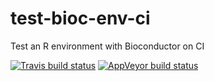 # test-bioc-env-ci
Test an R environment with Bioconductor on CI

<!-- badges: start -->
  [![Travis build status](https://travis-ci.org/jameelalsalam/test-bioc-env-ci.svg?branch=master)](https://travis-ci.org/jameelalsalam/test-bioc-env-ci)
  [![AppVeyor build status](https://ci.appveyor.com/api/projects/status/github/jameelalsalam/test-bioc-env-ci?branch=master&svg=true)](https://ci.appveyor.com/project/jameelalsalam/test-bioc-env-ci)
  <!-- badges: end -->